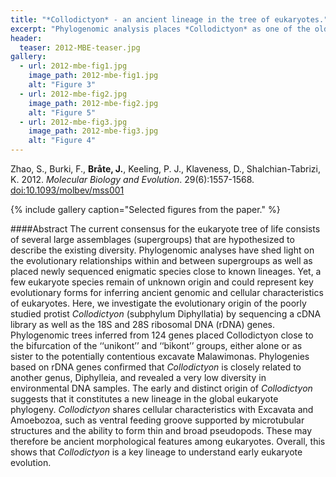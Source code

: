 ```yaml
---
title: "*Collodictyon* - an ancient lineage in the tree of eukaryotes."
excerpt: "Phylogenomic analysis places *Collodictyon* as one of the oldest lineages in the Tree of Life."
header:
  teaser: 2012-MBE-teaser.jpg
gallery:
  - url: 2012-mbe-fig1.jpg
    image_path: 2012-mbe-fig1.jpg
    alt: "Figure 3"
  - url: 2012-mbe-fig2.jpg
    image_path: 2012-mbe-fig2.jpg
    alt: "Figure 5"
  - url: 2012-mbe-fig3.jpg
    image_path: 2012-mbe-fig3.jpg
    alt: "Figure 4"
---
```


Zhao, S., Burki, F., **Bråte, J.**, Keeling, P. J., Klaveness, D., Shalchian-Tabrizi, K. 2012. *Molecular Biology and Evolution*. 29(6):1557-1568. [doi:10.1093/molbev/mss001](http://mbe.oxfordjournals.org/content/29/6/1557)

{% include gallery caption="Selected figures from the paper." %}


####Abstract
The current consensus for the eukaryote tree of life consists of several large assemblages (supergroups) that are hypothesized to describe the existing diversity. Phylogenomic analyses have shed light on the evolutionary relationships within and between supergroups as well as placed newly sequenced enigmatic species close to known lineages. Yet, a few eukaryote species remain of unknown origin and could represent key evolutionary forms for inferring ancient genomic and cellular characteristics of eukaryotes. Here, we investigate the evolutionary origin of the poorly studied protist *Collodictyon* (subphylum Diphyllatia) by sequencing a cDNA library as well as the 18S and 28S ribosomal DNA (rDNA) genes. Phylogenomic trees inferred from 124 genes placed Collodictyon close to the bifurcation of the ‘‘unikont’’ and ‘‘bikont’’ groups, either alone or as sister to the potentially contentious excavate Malawimonas. Phylogenies based on rDNA genes confirmed that *Collodictyon* is closely related to another genus, Diphylleia, and revealed a very low diversity in environmental DNA samples. The early and distinct origin of *Collodictyon* suggests that it constitutes a new lineage in the global eukaryote phylogeny. *Collodictyon* shares cellular characteristics with Excavata and Amoebozoa, such as ventral feeding groove supported by microtubular structures and the ability to form thin and broad pseudopods. These may therefore be ancient morphological features among eukaryotes. Overall, this shows that *Collodictyon* is a key lineage to understand early eukaryote evolution.
